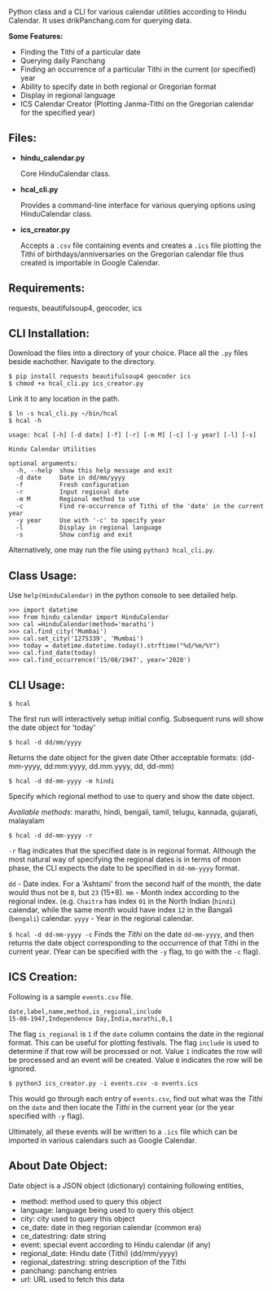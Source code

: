 Python class and a CLI for various calendar utilities according to Hindu Calendar. It uses drikPanchang.com for querying data.

**Some Features:**

* Finding the Tithi of a particular date
* Querying daily Panchang
* Finding an occurrence of a particular Tithi in the current (or specified) year
* Ability to specify date in both regional or Gregorian format
* Display in regional language
* ICS Calendar Creator (Plotting Janma-Tithi on the Gregorian calendar for the specified year)

Files:
---
* **hindu_calendar.py**

  Core HinduCalendar class.

* **hcal_cli.py**

  Provides a command-line interface for various querying options using HinduCalendar class.

* **ics_creator.py**

  Accepts a `.csv` file containing events and creates a `.ics` file plotting the Tithi of
  birthdays/anniversaries on the Gregorian calendar file thus created is importable in Google Calendar.


Requirements:
---
requests, beautifulsoup4, geocoder, ics

CLI Installation:
---
Download the files into a directory of your choice. Place all the `.py` files beside eachother.
Navigate to the directory.
```
$ pip install requests beautifulsoup4 geocoder ics
$ chmod +x hcal_cli.py ics_creator.py
```

Link it to any location in the path.
```
$ ln -s hcal_cli.py ~/bin/hcal
$ hcal -h
```
```
usage: hcal [-h] [-d date] [-f] [-r] [-m M] [-c] [-y year] [-l] [-s]

Hindu Calendar Utilities

optional arguments:
  -h, --help  show this help message and exit
  -d date     Date in dd/mm/yyyy
  -f          Fresh configuration
  -r          Input regional date
  -m M        Regional method to use
  -c          Find re-occurrence of Tithi of the 'date' in the current year
  -y year     Use with '-c' to specify year
  -l          Display in regional language
  -s          Show config and exit
```

Alternatively, one may run the file using `python3 hcal_cli.py`.

Class Usage:
---
Use `help(HinduCalendar)` in the python console to see detailed help.

```
>>> import datetime
>>> from hindu_calendar import HinduCalendar
>>> cal =HinduCalendar(method='marathi')
>>> cal.find_city('Mumbai')
>>> cal.set_city('1275339', 'Mumbai')
>>> today = datetime.datetime.today().strftime("%d/%m/%Y")
>>> cal.find_date(today)
>>> cal.find_occurrence('15/08/1947', year='2020')
```

CLI Usage:
---
`$ hcal`

The first run will interactively setup initial config. Subsequent runs will show the date object for 'today'

`$ hcal -d dd/mm/yyyy`

Returns the date object for the given date
Other acceptable formats: (dd-mm-yyyy, dd:mm:yyyy, dd.mm.yyyy, dd, dd-mm)

`$ hcal -d dd-mm-yyyy -m hindi`

Specify which regional method to use to query and show the date object.

*Available methods*: marathi, hindi, bengali, tamil, telugu, kannada, gujarati, malayalam

`$ hcal -d dd-mm-yyyy -r`

`-r` flag indicates that the specified date is in regional format.
Although the most natural way of specifying the regional dates is in terms of moon phase, the CLI expects the date to be specified in `dd-mm-yyyy` format.

`dd` - Date index. For a 'Ashtami' from the second half of the month, the date would thus not be `8`, but `23` (15+8).
`mm` - Month index according to the regional index. (e.g. `Chaitra` has index `01` in the North Indian (`hindi`) calendar, while the same month would have index `12` in the Bangali (`bengali`) calendar.
`yyyy` - Year in the regional calendar.

`$ hcal -d dd-mm-yyyy -c`
Finds the *Tithi* on the date `dd-mm-yyyy`, and then returns the date object corresponding to the occurrence of that Tithi in the current year. (Year can be specified with the `-y` flag, to go with the `-c` flag).

ICS Creation:
---

Following is a sample `events.csv` file.

```
date,label,name,method,is_regional,include
15-08-1947,Independence Day,India,marathi,0,1
```

The flag `is_regional` is `1` if the `date` column contains the date in the regional format. This can be useful for plotting festivals.
The flag `include` is used to determine if that row will be processed or not. Value `1` indicates the row will be processed and an event will be created. Value `0` indicates the row will be ignored.

`$ python3 ics_creator.py -i events.csv -o events.ics`

This would go through each entry of `events.csv`, find out what was the *Tithi* on the `date` and then locate the *Tithi* in the current year (or the year specified with `-y` flag).

Ultimately, all these events will be written to a `.ics` file which can be imported in various calendars such as Google Calendar.

About Date Object:
---
Date object is a JSON object (dictionary) containing following entities,

- method: method used to query this object
- language: language being used to query this object
- city: city used to query this object
- ce_date: date in theg regorian calendar (common era)
- ce_datestring: date string
- event: special event according to Hindu calendar (if any)
- regional_date: Hindu date (Tithi) (dd/mm/yyyy)
- regional_datestring: string description of the Tithi
- panchang: panchang entries
- url: URL used to fetch this data

